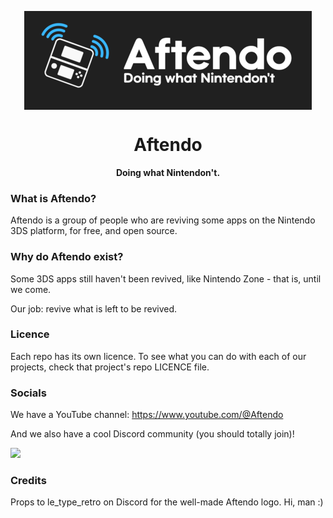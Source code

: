 <p align="center"><img align="center" src="https://github.com/Aftendo/Aftendo/raw/main/aftendo_cut.png"></p>
<h1 align="center">Aftendo</h1>
<p align="center"><b>Doing what Nintendon't.</b></p>

### What is Aftendo?

Aftendo is a group of people who are reviving some apps on the Nintendo 3DS platform, for free, and open source.

### Why do Aftendo exist?

Some 3DS apps still haven't been revived, like Nintendo Zone - that is, until we come. 

Our job: revive what is left to be revived. 

### Licence

Each repo has its own licence. To see what you can do with each of our projects, check that project's repo LICENCE file.

### Socials

We have a YouTube channel: https://www.youtube.com/@Aftendo

And we also have a cool Discord community (you should totally join)!

<p align="left">
	<a href="https://discord.gg/suK6GUT8Mk" target="_blank">
		<img src="https://discordapp.com/api/guilds/945707097918701658/widget.png?style=banner2">
	</a>
</p>

### Credits

Props to le_type_retro on Discord for the well-made Aftendo logo. Hi, man :)
